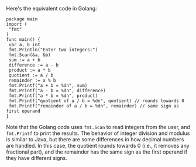 Here's the equivalent code in Golang:
```
package main
import (
 "fmt"
)
func main() {
 var a, b int
 fmt.Println("Enter two integers:")
 fmt.Scan(&a, &b)
 sum := a + b
 difference := a - b
 product := a * b
 quotient := a / b
 remainder := a % b
 fmt.Printf("a + b = %dn", sum)
 fmt.Printf("a - b = %dn", difference)
 fmt.Printf("a * b = %dn", product)
 fmt.Printf("quotient of a / b = %dn", quotient) // rounds towards 0
 fmt.Printf("remainder of a / b = %dn", remainder) // same sign as first operand
}
```
Note that the Golang code uses `fmt.Scan` to read integers from the user, and `fmt.Printf` to print the results. The behavior of integer division and modulus is similar to Java, but there are some differences in how decimal numbers are handled. In this case, the quotient rounds towards 0 (i.e., it removes any fractional part), and the remainder has the same sign as the first operand if they have different signs.

